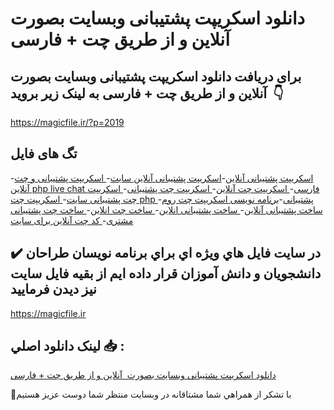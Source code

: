 # دانلود اسکریپت پشتیبانی وبسایت بصورت  آنلاین و از طریق چت + فارسی

## برای دریافت دانلود اسکریپت پشتیبانی وبسایت بصورت  آنلاین و از طریق چت + فارسی به لینک زیر بروید 👇

https://magicfile.ir/?p=2019

## تگ های فایل

-[اسکریپت پشتیبانی آنلاین](https://magicfile.ir/product/%d8%a7%d8%b3%da%a9%d8%b1%d9%8a%d9%be%d8%aa-%d9%be%d8%b4%d8%aa%d9%8a%d8%a8%d8%a7%d9%86%d9%8a-%d9%88%d8%a8%d8%b3%d8%a7%d9%8a%d8%aa-%d8%a8%d8%b5%d9%88%d8%b1%d8%aa-%d8%a2%d9%86%d9%84%d8%a7%d9%8a%d9%86/)-[اسکریپت پشتیبانی آنلاین سایت](https://magicfile.ir/product/%d8%a7%d8%b3%da%a9%d8%b1%d9%8a%d9%be%d8%aa-%d9%be%d8%b4%d8%aa%d9%8a%d8%a8%d8%a7%d9%86%d9%8a-%d9%88%d8%a8%d8%b3%d8%a7%d9%8a%d8%aa-%d8%a8%d8%b5%d9%88%d8%b1%d8%aa-%d8%a2%d9%86%d9%84%d8%a7%d9%8a%d9%86/)-[ اسکریپت پشتیبانی و چت آنلاین php live chat فارسی](https://magicfile.ir/product/%d8%a7%d8%b3%da%a9%d8%b1%d9%8a%d9%be%d8%aa-%d9%be%d8%b4%d8%aa%d9%8a%d8%a8%d8%a7%d9%86%d9%8a-%d9%88%d8%a8%d8%b3%d8%a7%d9%8a%d8%aa-%d8%a8%d8%b5%d9%88%d8%b1%d8%aa-%d8%a2%d9%86%d9%84%d8%a7%d9%8a%d9%86/)-[ اسکریپت چت آنلاین](https://magicfile.ir/product/%d8%a7%d8%b3%da%a9%d8%b1%d9%8a%d9%be%d8%aa-%d9%be%d8%b4%d8%aa%d9%8a%d8%a8%d8%a7%d9%86%d9%8a-%d9%88%d8%a8%d8%b3%d8%a7%d9%8a%d8%aa-%d8%a8%d8%b5%d9%88%d8%b1%d8%aa-%d8%a2%d9%86%d9%84%d8%a7%d9%8a%d9%86/)-[ اسکریپت چت پشتیبانی](https://magicfile.ir/product/%d8%a7%d8%b3%da%a9%d8%b1%d9%8a%d9%be%d8%aa-%d9%be%d8%b4%d8%aa%d9%8a%d8%a8%d8%a7%d9%86%d9%8a-%d9%88%d8%a8%d8%b3%d8%a7%d9%8a%d8%aa-%d8%a8%d8%b5%d9%88%d8%b1%d8%aa-%d8%a2%d9%86%d9%84%d8%a7%d9%8a%d9%86/)-[ اسکریپت چت پشتیبانی سایت](https://magicfile.ir/product/%d8%a7%d8%b3%da%a9%d8%b1%d9%8a%d9%be%d8%aa-%d9%be%d8%b4%d8%aa%d9%8a%d8%a8%d8%a7%d9%86%d9%8a-%d9%88%d8%a8%d8%b3%d8%a7%d9%8a%d8%aa-%d8%a8%d8%b5%d9%88%d8%b1%d8%aa-%d8%a2%d9%86%d9%84%d8%a7%d9%8a%d9%86/)-[ اسکریپت چت php پشتیبانی](https://magicfile.ir/product/%d8%a7%d8%b3%da%a9%d8%b1%d9%8a%d9%be%d8%aa-%d9%be%d8%b4%d8%aa%d9%8a%d8%a8%d8%a7%d9%86%d9%8a-%d9%88%d8%a8%d8%b3%d8%a7%d9%8a%d8%aa-%d8%a8%d8%b5%d9%88%d8%b1%d8%aa-%d8%a2%d9%86%d9%84%d8%a7%d9%8a%d9%86/)-[برنامه نویسی  اسکریپت چت روم](https://magicfile.ir/product/%d8%a7%d8%b3%da%a9%d8%b1%d9%8a%d9%be%d8%aa-%d9%be%d8%b4%d8%aa%d9%8a%d8%a8%d8%a7%d9%86%d9%8a-%d9%88%d8%a8%d8%b3%d8%a7%d9%8a%d8%aa-%d8%a8%d8%b5%d9%88%d8%b1%d8%aa-%d8%a2%d9%86%d9%84%d8%a7%d9%8a%d9%86/)-[ ساخت پشتیبانی آنلاین](https://magicfile.ir/product/%d8%a7%d8%b3%da%a9%d8%b1%d9%8a%d9%be%d8%aa-%d9%be%d8%b4%d8%aa%d9%8a%d8%a8%d8%a7%d9%86%d9%8a-%d9%88%d8%a8%d8%b3%d8%a7%d9%8a%d8%aa-%d8%a8%d8%b5%d9%88%d8%b1%d8%aa-%d8%a2%d9%86%d9%84%d8%a7%d9%8a%d9%86/)-[ ساخت پشتیبانی انلاین](https://magicfile.ir/product/%d8%a7%d8%b3%da%a9%d8%b1%d9%8a%d9%be%d8%aa-%d9%be%d8%b4%d8%aa%d9%8a%d8%a8%d8%a7%d9%86%d9%8a-%d9%88%d8%a8%d8%b3%d8%a7%d9%8a%d8%aa-%d8%a8%d8%b5%d9%88%d8%b1%d8%aa-%d8%a2%d9%86%d9%84%d8%a7%d9%8a%d9%86/)-[ ساخت چت انلاین](https://magicfile.ir/product/%d8%a7%d8%b3%da%a9%d8%b1%d9%8a%d9%be%d8%aa-%d9%be%d8%b4%d8%aa%d9%8a%d8%a8%d8%a7%d9%86%d9%8a-%d9%88%d8%a8%d8%b3%d8%a7%d9%8a%d8%aa-%d8%a8%d8%b5%d9%88%d8%b1%d8%aa-%d8%a2%d9%86%d9%84%d8%a7%d9%8a%d9%86/)-[ ساخت چت پشتیبانی مشتری](https://magicfile.ir/product/%d8%a7%d8%b3%da%a9%d8%b1%d9%8a%d9%be%d8%aa-%d9%be%d8%b4%d8%aa%d9%8a%d8%a8%d8%a7%d9%86%d9%8a-%d9%88%d8%a8%d8%b3%d8%a7%d9%8a%d8%aa-%d8%a8%d8%b5%d9%88%d8%b1%d8%aa-%d8%a2%d9%86%d9%84%d8%a7%d9%8a%d9%86/)-[ کد چت آنلاین برای سایت](https://magicfile.ir/product/%d8%a7%d8%b3%da%a9%d8%b1%d9%8a%d9%be%d8%aa-%d9%be%d8%b4%d8%aa%d9%8a%d8%a8%d8%a7%d9%86%d9%8a-%d9%88%d8%a8%d8%b3%d8%a7%d9%8a%d8%aa-%d8%a8%d8%b5%d9%88%d8%b1%d8%aa-%d8%a2%d9%86%d9%84%d8%a7%d9%8a%d9%86/)

## ✔️ در سايت فايل هاي ويژه اي براي برنامه نويسان طراحان دانشجويان و دانش آموزان قرار داده ايم از بقيه فايل سايت نيز ديدن فرماييد

https://magicfile.ir


## لينک دانلود اصلي 📥 :

[دانلود اسکریپت پشتیبانی وبسایت بصورت  آنلاین و از طریق چت + فارسی](https://magicfile.ir/product/%d8%a7%d8%b3%da%a9%d8%b1%d9%8a%d9%be%d8%aa-%d9%be%d8%b4%d8%aa%d9%8a%d8%a8%d8%a7%d9%86%d9%8a-%d9%88%d8%a8%d8%b3%d8%a7%d9%8a%d8%aa-%d8%a8%d8%b5%d9%88%d8%b1%d8%aa-%d8%a2%d9%86%d9%84%d8%a7%d9%8a%d9%86/) 


🙏با تشکر از همراهي شما مشتاقانه در وبسایت منتظر شما دوست عزیز هستیم

